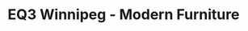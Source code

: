 ---
title: "EQ3 Winnipeg - Modern Furniture"
url: /winnipeg/eq3-winnipeg-modern-furniture/
shop: furniture
---